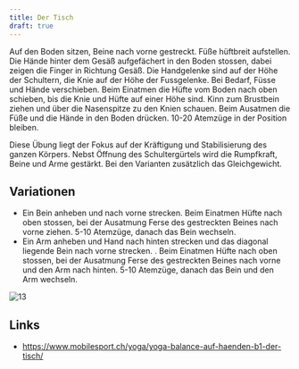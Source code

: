 ```yaml
---
title: Der Tisch
draft: true
---
```


Auf den Boden sitzen, Beine nach vorne gestreckt. Füße hüftbreit aufstellen. Die Hände hinter dem Gesäß aufgefächert in den Boden stossen, dabei zeigen die Finger in Richtung Gesäß. Die Handgelenke sind auf der Höhe der Schultern, die Knie auf der Höhe der Fussgelenke. Bei Bedarf, Füsse und Hände verschieben. Beim Einatmen die Hüfte vom Boden nach oben schieben, bis die Knie und Hüfte auf einer Höhe sind. Kinn zum Brustbein ziehen und über die Nasenspitze zu den Knien schauen. Beim Ausatmen die Füße und die Hände in den Boden drücken. 10-20 Atemzüge in der Position bleiben.

Diese Übung liegt der Fokus auf der Kräftigung und Stabilisierung des ganzen Körpers. Nebst Öffnung des Schultergürtels wird die Rumpfkraft, Beine und Arme gestärkt. Bei den Varianten zusätzlich das Gleichgewicht.


 
## Variationen

- Ein Bein anheben und nach vorne strecken. Beim Einatmen Hüfte nach oben stossen, bei der Ausatmung Ferse des gestreckten Beines nach vorne ziehen. 5-10 Atemzüge, danach das Bein wechseln.
- Ein Arm anheben und Hand nach hinten strecken und das diagonal liegende Bein nach vorne strecken. . Beim Einatmen Hüfte nach oben stossen, bei der Ausatmung Ferse des gestreckten Beines nach vorne und den Arm nach hinten. 5-10 Atemzüge, danach das Bein und den Arm wechseln.
 
![13](/img/13.jpg)


## Links

- https://www.mobilesport.ch/yoga/yoga-balance-auf-haenden-b1-der-tisch/ 
